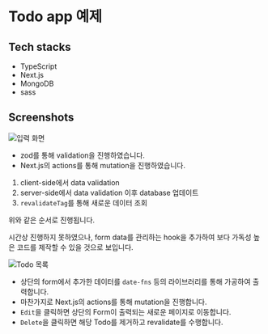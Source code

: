 # Todo app 예제

## Tech stacks

- TypeScript
- Next.js
- MongoDB
- sass

## Screenshots

![입력 화면](https://cdn.discordapp.com/attachments/1231934756824809502/1231934766824161300/image.png?ex=6638c3a8&is=66264ea8&hm=860d5c15d1578c7b88b41a85fe192b57691e1799164c52bd8d0ce52fe0fd9e38&)

- zod를 통해 validation을 진행하였습니다.
- Next.js의 actions를 통해 mutation을 진행하였습니다.

1. client-side에서 data validation
2. server-side에서 data validation 이후 database 업데이트
3. `revalidateTag`를 통해 새로운 데이터 조회

위와 같은 순서로 진행됩니다.

시간상 진행하지 못하였으나, form data를 관리하는 hook을 추가하여 보다 가독성 높은 코드를 제작할 수 있을 것으로 보입니다.

![Todo 목록](https://cdn.discordapp.com/attachments/1231934756824809502/1231934805302710343/image.png?ex=6638c3b1&is=66264eb1&hm=aea5f845519b59d5636d83ab94bc330bbc597718f18c8d05732d75c0d3ef7814&)

- 상단의 form에서 추가한 데이터를 `date-fns` 등의 라이브러리를 통해 가공하여 출력합니다.
- 마찬가지로 Next.js의 actions를 통해 mutation을 진행합니다.
- `Edit`을 클릭하면 상단의 Form이 출력되는 새로운 페이지로 이동합니다.
- `Delete`을 클릭하면 해당 Todo를 제거하고 revalidate를 수행합니다.
